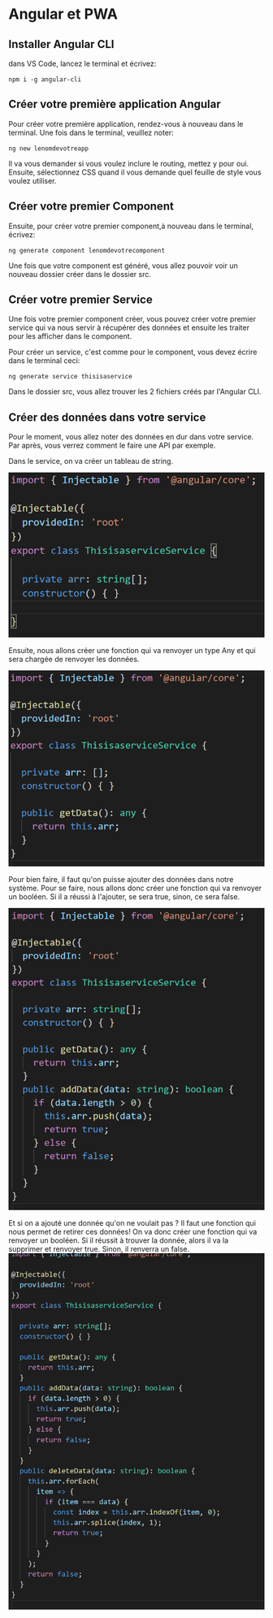 # Angular et PWA

## Installer Angular CLI

dans VS Code, lancez le terminal et écrivez:

``` command-line
npm i -g angular-cli
```

## Créer votre première application Angular

Pour créer votre première application, rendez-vous à nouveau dans le terminal. Une fois dans le terminal, veuillez noter:

``` command-line
ng new lenomdevotreapp
```

Il va vous demander si vous voulez inclure le routing, mettez y pour oui. Ensuite, sélectionnez CSS quand il vous demande quel feuille de style vous voulez utiliser.

## Créer votre premier Component

Ensuite, pour créer votre premier component,à nouveau dans le terminal, écrivez:

``` command-line
ng generate component lenomdevotrecomponent
```

Une fois que votre component est généré, vous allez pouvoir voir un nouveau dossier créer dans le dossier src.

## Créer votre premier Service

Une fois votre premier component créer, vous pouvez créer votre premier service qui va nous servir à récupérer des données et ensuite les traiter pour les afficher dans le component.

Pour créer un service, c'est comme pour le component, vous devez écrire dans le terminal ceci:

``` command-line
ng generate service thisisaservice
```

Dans le dossier src, vous allez trouver les 2 fichiers créés par l'Angular CLI.

## Créer des données dans votre service

Pour le moment, vous allez noter des données en dur dans votre service. Par après, vous verrez comment le faire une API par exemple.

Dans le service, on va créer un tableau de string.

![Créer un tableau arr privé](https://github.com/micbelgique/AngularPWA-101/blob/master/pictures/CreateArrayAny.png)

Ensuite, nous allons créer une fonction qui va renvoyer un type Any et qui sera chargée de renvoyer les données.

![Créer une fonction getData](https://github.com/micbelgique/AngularPWA-101/blob/master/pictures/GetDataFunction.png)

Pour bien faire, il faut qu'on puisse ajouter des données dans notre système. Pour se faire, nous allons donc créer une fonction qui va renvoyer un booléen. Si il a réussi à l'ajouter, se sera true, sinon, ce sera false.

![Créer une function AddData](https://github.com/micbelgique/AngularPWA-101/blob/master/pictures/AddDataFunction.png)

Et si on a ajouté une donnée qu'on ne voulait pas ? Il faut une fonction qui nous permet de retirer ces données! On va donc créer une fonction qui va renvoyer un booléen. Si il réussit à trouver la donnée, alors il va la supprimer et renvoyer true. Sinon, il renverra un false.
![Créer une function DeleteData](https://github.com/micbelgique/AngularPWA-101/blob/master/pictures/DeleteDataFunction.png)